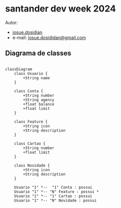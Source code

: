 

# santander dev week 2024

Autor:

- [josue.dosidian](https://github.com/Koder012)
- e-mail: <josue.dosididan@gmail.com>
  
## Diagrama de classes

``` mermaid

classDiagram
    class Usuario {
        +String name
    }
    
    class Conta {
        +String number
        +String agency
        +float balance
        +float limit
    }
    
    class Feature {
        +String icon
        +String description
    }
    
    class Cartao {
        +String number
        +float limit
    }
    
    class Novidade {
        +String icon
        +String description
    }

    Usuario "1" *--  "1" Conta : possui
    Usuario "1" *-- "N" Feature : possui * 
    Usuario "1" *-- "1" Cartao : possui
    Usuario "1" *-- "N" Novidade : possui
```
